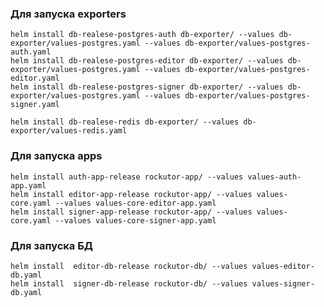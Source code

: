 ### Для запуска exporters
    helm install db-realese-postgres-auth db-exporter/ --values db-exporter/values-postgres.yaml --values db-exporter/values-postgres-auth.yaml
    helm install db-realese-postgres-editor db-exporter/ --values db-exporter/values-postgres.yaml --values db-exporter/values-postgres-editor.yaml
    helm install db-realese-postgres-signer db-exporter/ --values db-exporter/values-postgres.yaml --values db-exporter/values-postgres-signer.yaml
    
    helm install db-realese-redis db-exporter/ --values db-exporter/values-redis.yaml

### Для запуска apps
    helm install auth-app-release rockutor-app/ --values values-auth-app.yaml
    helm install editor-app-release rockutor-app/ --values values-core.yaml --values values-core-editor-app.yaml
    helm install signer-app-release rockutor-app/ --values values-core.yaml --values values-core-signer-app.yaml

### Для запуска БД
    helm install  editor-db-release rockutor-db/ --values values-editor-db.yaml
    helm install  signer-db-release rockutor-db/ --values values-signer-db.yaml